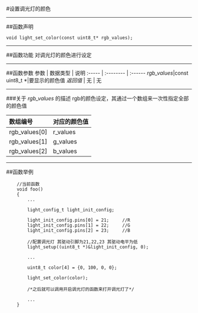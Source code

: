 
#设置调光灯的颜色
***
##函数声明
```
void light_set_color(const uint8_t* rgb_values);
```

***
##函数功能
对调光灯的颜色进行设定

***
##函数参数
参数    | 数据类型   | 说明
:----- | :-------- | :------
*rgb_values*|const uint8_t *|要显示的颜色值
*返回值*  | 无    | 无

***
###关于 *rgb_values* 的描述
rgb的颜色设定，其通过一个数组来一次性指定全部的颜色值<br>

数组编号|对应的颜色值
:----|:----
rgb_values[0] | r_values
rgb_values[1] | g_values
rgb_values[2] | b_values

***
##函数举例

```	
	//当前函数
	void foo()
	{
		...
	
		light_config_t light_init_config;
		
		light_init_config.pins[0] = 21;		//R
		light_init_config.pins[1] = 22;		//G
		light_init_config.pins[2] = 23;		//B
	
		//配置调光灯 其驱动引脚为21,22,23 其驱动电平为低
		light_setup((uint8_t *)&light_init_config, 0);
		
		...	
	
		uint8_t color[4] = {0, 100, 0, 0};

		light_set_color(color);
	
		/*之后就可以调用开启调光灯的函数来打开调光灯了*/
	
		...
	}
```
